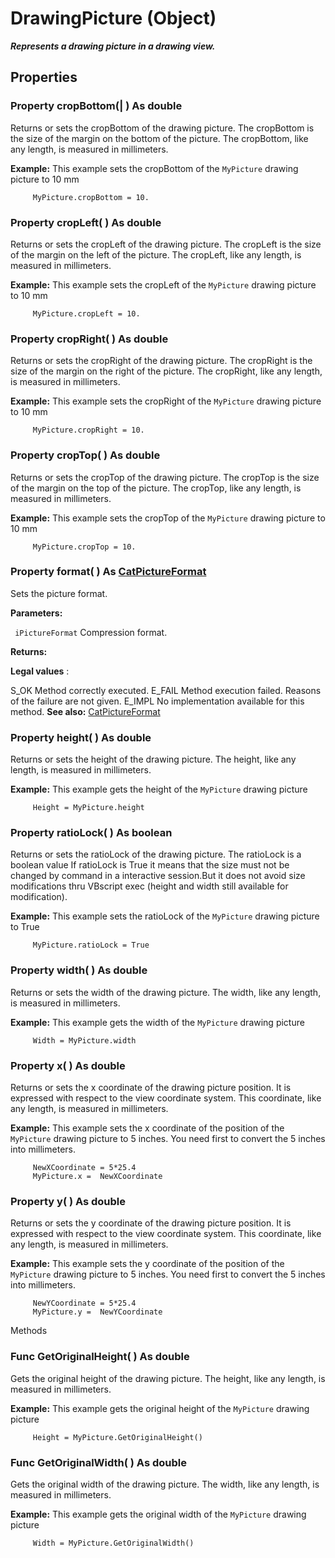 # DrawingPicture (Object)

**_Represents a drawing picture in a drawing view._**

## Properties

### Property **cropBottom**(| ) As double

   Returns or sets the cropBottom of the drawing picture. The cropBottom is the size of the margin on the bottom of the picture. The cropBottom, like any length, is measured in millimeters.

**Example:**      This example sets the cropBottom of the `MyPicture` drawing picture to 10 mm

```VBScript
     MyPicture.cropBottom = 10.

```

### Property **cropLeft**( ) As double

   Returns or sets the cropLeft of the drawing picture. The cropLeft is the size of the margin on the left of the picture. The cropLeft, like any length, is measured in millimeters.

**Example:**      This example sets the cropLeft of the `MyPicture` drawing picture to 10 mm

```VBScript
     MyPicture.cropLeft = 10.

```

### Property **cropRight**( ) As double

   Returns or sets the cropRight of the drawing picture. The cropRight is the size of the margin on the right of the picture. The cropRight, like any length, is measured in millimeters.

**Example:**      This example sets the cropRight of the `MyPicture` drawing picture to 10 mm

```VBScript
     MyPicture.cropRight = 10.

```

### Property **cropTop**( ) As double

   Returns or sets the cropTop of the drawing picture. The cropTop is the size of the margin on the top of the picture. The cropTop, like any length, is measured in millimeters.

**Example:**      This example sets the cropTop of the `MyPicture` drawing picture to 10 mm

```VBScript
     MyPicture.cropTop = 10.

```

### Property **format**( ) As [CatPictureFormat](../DraftingInterfaces/enum_CatPictureFormat_54570.md)

   Sets the picture format.

**Parameters:**

` iPictureFormat`      Compression format.

**Returns:**

**Legal values** :

S_OK     Method correctly executed. E_FAIL     Method execution failed.     Reasons of the failure are not given. E_IMPL     No implementation available for this method.  **See also:**      [CatPictureFormat](../DraftingInterfaces/enum_CatPictureFormat_54570.md) 
### Property **height**( ) As double

   Returns or sets the height of the drawing picture. The height, like any length, is measured in millimeters.

**Example:**      This example gets the height of the `MyPicture` drawing picture

```VBScript
     Height = MyPicture.height

```

### Property **ratioLock**( ) As boolean

   Returns or sets the ratioLock of the drawing picture. The ratioLock is a boolean value If ratioLock is True it means that the size must not be changed by command in a interactive session.But it does not avoid size modifications thru VBscript exec (height and width still available for modification).

**Example:**      This example sets the ratioLock of the `MyPicture` drawing picture to True

```VBScript
     MyPicture.ratioLock = True

```

### Property **width**( ) As double

   Returns or sets the width of the drawing picture. The width, like any length, is measured in millimeters.

**Example:**      This example gets the width of the `MyPicture` drawing picture

```VBScript
     Width = MyPicture.width

```

### Property **x**( ) As double

   Returns or sets the x coordinate of the drawing picture position. It is expressed with respect to the view coordinate system. This coordinate, like any length, is measured in millimeters.

**Example:**      This example sets the x coordinate of the position of the `MyPicture` drawing picture to 5 inches. You need first to convert the 5 inches into millimeters.

```VBScript
     NewXCoordinate = 5*25.4
     MyPicture.x =  NewXCoordinate

```

### Property **y**( ) As double

   Returns or sets the y coordinate of the drawing picture position. It is expressed with respect to the view coordinate system. This coordinate, like any length, is measured in millimeters.

**Example:**      This example sets the y coordinate of the position of the `MyPicture` drawing picture to 5 inches. You need first to convert the 5 inches into millimeters.

```VBScript
     NewYCoordinate = 5*25.4
     MyPicture.y =  NewYCoordinate

```

Methods

### Func **GetOriginalHeight**( ) As double

   Gets the original height of the drawing picture. The height, like any length, is measured in millimeters.

**Example:**      This example gets the original height of the `MyPicture` drawing picture

```VBScript
     Height = MyPicture.GetOriginalHeight()

```

### Func **GetOriginalWidth**( ) As double

   Gets the original width of the drawing picture. The width, like any length, is measured in millimeters.

**Example:**      This example gets the original width of the `MyPicture` drawing picture

```VBScript
     Width = MyPicture.GetOriginalWidth()

```